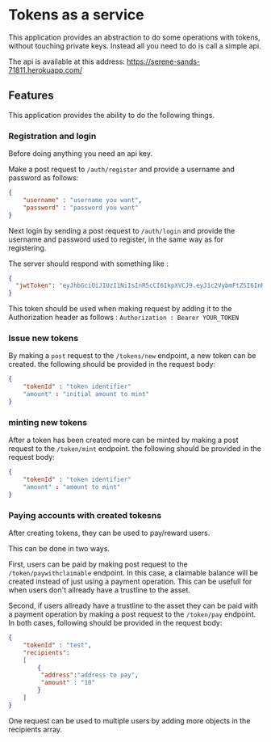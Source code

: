 # Tokens as a service

This application provides an abstraction to do some operations with tokens, without touching private keys.
Instead all you need to do is call a simple api.

The api is available at this address: https://serene-sands-71811.herokuapp.com/

## Features
This application provides the ability to do the following things.

### Registration and login

Before doing anything you need an api key.

Make a post request to `/auth/register` and provide a username and password as follows:
```json
{
	"username" : "username you want",
	"password" : "password you want"
}
```

Next login by sending a post request to `/auth/login` and provide the username and password used to register, in the same way as for registering.

The server should respond with something like : 

```json
{
  "jwtToken": "eyJhbGciOiJIUzI1NiIsInR5cCI6IkpXVCJ9.eyJ1c2VybmFtZSI6InRlc3QiLCJpYXQiOjE2MjgwMTM2MjYsImV4cCI6MTY2NDAxMzYyNn0.Iq3ByrSiIv1CT-Ypx0fHKVMBWQdvFTMOqdfdfIBoMIU"
}
```

This token should be used when making request by adding it to the Authorization header as follows : `Authorization : Bearer YOUR_TOKEN`

### Issue new tokens

By making a `post` request to the `/tokens/new` endpoint, a new token can be created.
the following should be provided in the request body:
```json
{
	"tokenId" : "token identifier"
	"amount" : "initial amount to mint"
}
```

### minting new tokens

After a token has been created more can be minted by making a post request to the `/token/mint` endpoint.
the following should be provided in the request body:
```json
{
	"tokenId" : "token identifier"
	"amount" : "amount to mint"
}
```

### Paying accounts with created tokesns

After creating tokens, they can be used to pay/reward users.

This can be done in two ways. 

First, users can be paid by making post request to the `/token/paywithclaimable` endpoint. In this case, a claimable balance will be created instead of just using a payment operation. This can be usefull for when users don't allready have a trustline to the asset.

Second, if users allready have a trustline to the asset they can be paid with a payment operation by making a post request to the `/token/pay` endpoint.
In both cases, following should be provided in the request body:
```json
{
	"tokenId" : "test",
	"recipients": 
	[
		{
		 "address":"address to pay",
		 "amount" : "10" 
		}
	]
}
```
One request can be used to multiple users by adding more objects in the recipients array.
